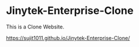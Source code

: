 # Jinytek-Enterprise-Clone
This is a Clone Website.

https://sujit1011.github.io/Jinytek-Enterprise-Clone/
